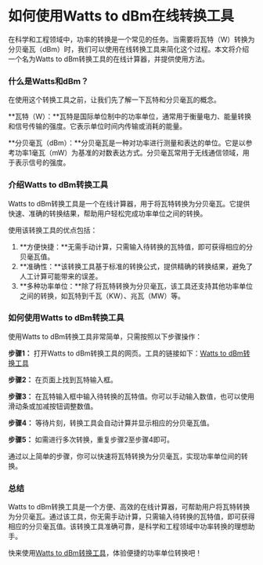 如何使用Watts to dBm在线转换工具
======================

在科学和工程领域中，功率的转换是一个常见的任务。当需要将瓦特（W）转换为分贝毫瓦（dBm）时，我们可以使用在线转换工具来简化这个过程。本文将介绍一个名为Watts to dBm转换工具的在线计算器，并提供使用方法。

### 什么是Watts和dBm？

在使用这个转换工具之前，让我们先了解一下瓦特和分贝毫瓦的概念。

**瓦特（W）：**瓦特是国际单位制中的功率单位，通常用于衡量电力、能量转换和信号传输的强度。它表示单位时间内传输或消耗的能量。

**分贝毫瓦（dBm）：**分贝毫瓦是一种对功率进行测量和表达的单位。它是以参考功率1毫瓦（mW）为基准的对数表达方式。分贝毫瓦常用于无线通信领域，用于表示信号的强度。

### 介绍Watts to dBm转换工具

Watts to dBm转换工具是一个在线计算器，用于将瓦特转换为分贝毫瓦。它提供快速、准确的转换结果，帮助用户轻松完成功率单位之间的转换。

使用该转换工具的优点包括：

1. **方便快捷：**无需手动计算，只需输入待转换的瓦特值，即可获得相应的分贝毫瓦值。
2. **准确性：**该转换工具基于标准的转换公式，提供精确的转换结果，避免了人工计算可能带来的误差。
3. **多种功率单位：**除了将瓦特转换为分贝毫瓦，该工具还支持其他功率单位之间的转换，如瓦特到千瓦（KW）、兆瓦（MW）等。

### 如何使用Watts to dBm转换工具

使用Watts to dBm转换工具非常简单，只需按照以下步骤操作：

**步骤1：** 打开Watts to dBm转换工具的网页。工具的链接如下：[Watts to dBm转换工具](https://www.onlinecalculatorsfree.com/zh-cn/convert/watts-to-dbm.html)

**步骤2：** 在页面上找到瓦特输入框。

**步骤3：** 在瓦特输入框中输入待转换的瓦特值。你可以手动输入数值，也可以使用滑动条或加减按钮调整数值。

**步骤4：** 等待片刻，转换工具会自动计算并显示相应的分贝毫瓦值。

**步骤5：** 如需进行多次转换，重复步骤2至步骤4即可。

通过以上简单的步骤，你可以快速将瓦特转换为分贝毫瓦，实现功率单位间的转换。

### 总结

Watts to dBm转换工具是一个方便、高效的在线计算器，可帮助用户将瓦特转换为分贝毫瓦。通过该工具，你无需手动计算，只需输入待转换的瓦特值，即可获得相应的分贝毫瓦值。该转换工具准确可靠，是科学和工程领域中功率转换的理想助手。

快来使用[Watts to dBm转换工具](https://www.onlinecalculatorsfree.com/zh-cn/convert/watts-to-dbm.html)，体验便捷的功率单位转换吧！